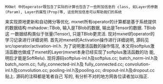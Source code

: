    MXNet 中的operator既包含了实际的计算也包含了一些附加信息的 class, 如Layer的参数(Param), Layer的属性(Prop)等, 这些附加信息可以帮助我们的系统
来实现原地更新和自动微分等优化. mxnet所有operator的计算都是基于系统提供的数据结构 mshadow::TBob, 输入是TBlob的数据, 输出是Tensor的数据. TBlob这
一数据结构类似于张量(Tensor), 只是TBlob更灵活. 现对mxnet的operator的学习记录进行详细说明. 首先对mxnet的Activation操作进行详细说明, 源码见
src/operator/activation-inl.h. 为了说明激活函数的操作情况, 本文将softplus激活函数也做成了mxnet的Layer(mxnet本身已经实现了softplus激活函数的功
能, 明后才能是SoftRelu). 现将源码softplus-inl.h及softplus.cc; batch_norm-inl.h及batch_norm.cc; fully_connected-inl.h及
fully_connected.cc; convolution-inl.h及convolution.cc; pooling-inl.h及pooling.cc; dropout-inl.h及dropout.cc贴上. 源码的注释都是笔者自己
写的, 有分析不对的地方网各位读者加以指正. 
